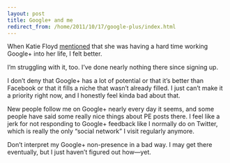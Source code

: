 ```yaml
---
layout: post
title: Google+ and me
redirect_from: /home/2011/10/17/google-plus/index.html
---
```

<p>When Katie Floyd <a href="http://macpowerusers.com/2011/09/mpu-058-the-google-lifestyle/">mentioned</a> that she was having a hard time working Google+ into her life, I felt better.</p>
<p>I&#8217;m struggling with it, too. I&#8217;ve done nearly nothing there since signing up.</p>
<p>I don&#8217;t deny that Google+ has a lot of potential or that it&#8217;s better than Facebook or that it fills a niche that wasn&#8217;t already filled. I just can&#8217;t make it a priority right now, and I honestly feel kinda bad about that.</p>
<p>New people follow me on Google+ nearly every day it seems, and some people have said some really nice things about PE posts there. I feel like a jerk for not responding to Google+ feedback like I normally do on Twitter, which is really the only &#8220;social network&#8221; I visit regularly anymore.</p>
<p>Don&#8217;t interpret my Google+ non-presence in a bad way. I may get there eventually, but I just haven&#8217;t figured out how—yet.</p>

